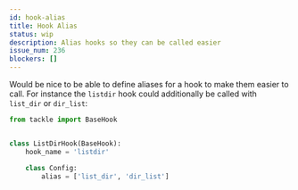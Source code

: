 ```yaml
---
id: hook-alias
title: Hook Alias
status: wip
description: Alias hooks so they can be called easier
issue_num: 236
blockers: []
---
```

[//]: # (--start-header--DO NOT MODIFY)

[//]: # (--end-header--start-body--MODIFY)

Would be nice to be able to define aliases for a hook to make them easier to call. For instance the `listdir` hook could additionally be called with `list_dir` or `dir_list`:

```python
from tackle import BaseHook


class ListDirHook(BaseHook):
    hook_name = 'listdir'

    class Config:
        alias = ['list_dir', 'dir_list']
```
